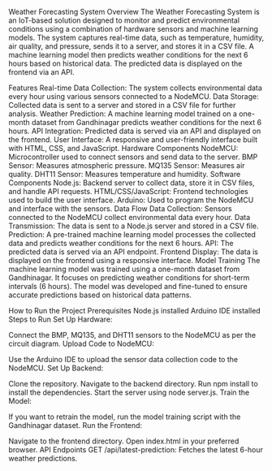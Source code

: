 Weather Forecasting System
Overview
The Weather Forecasting System is an IoT-based solution designed to monitor and predict environmental conditions using a combination of hardware sensors and machine learning models. The system captures real-time data, such as temperature, humidity, air quality, and pressure, sends it to a server, and stores it in a CSV file. A machine learning model then predicts weather conditions for the next 6 hours based on historical data. The predicted data is displayed on the frontend via an API.

Features
Real-time Data Collection: The system collects environmental data every hour using various sensors connected to a NodeMCU.
Data Storage: Collected data is sent to a server and stored in a CSV file for further analysis.
Weather Prediction: A machine learning model trained on a one-month dataset from Gandhinagar predicts weather conditions for the next 6 hours.
API Integration: Predicted data is served via an API and displayed on the frontend.
User Interface: A responsive and user-friendly interface built with HTML, CSS, and JavaScript.
Hardware Components
NodeMCU: Microcontroller used to connect sensors and send data to the server.
BMP Sensor: Measures atmospheric pressure.
MQ135 Sensor: Measures air quality.
DHT11 Sensor: Measures temperature and humidity.
Software Components
Node.js: Backend server to collect data, store it in CSV files, and handle API requests.
HTML/CSS/JavaScript: Frontend technologies used to build the user interface.
Arduino: Used to program the NodeMCU and interface with the sensors.
Data Flow
Data Collection: Sensors connected to the NodeMCU collect environmental data every hour.
Data Transmission: The data is sent to a Node.js server and stored in a CSV file.
Prediction: A pre-trained machine learning model processes the collected data and predicts weather conditions for the next 6 hours.
API: The predicted data is served via an API endpoint.
Frontend Display: The data is displayed on the frontend using a responsive interface.
Model Training
The machine learning model was trained using a one-month dataset from Gandhinagar. It focuses on predicting weather conditions for short-term intervals (6 hours). The model was developed and fine-tuned to ensure accurate predictions based on historical data patterns.

How to Run the Project
Prerequisites
Node.js installed
Arduino IDE installed
Steps to Run
Set Up Hardware:

Connect the BMP, MQ135, and DHT11 sensors to the NodeMCU as per the circuit diagram.
Upload Code to NodeMCU:

Use the Arduino IDE to upload the sensor data collection code to the NodeMCU.
Set Up Backend:

Clone the repository.
Navigate to the backend directory.
Run npm install to install the dependencies.
Start the server using node server.js.
Train the Model:

If you want to retrain the model, run the model training script with the Gandhinagar dataset.
Run the Frontend:

Navigate to the frontend directory.
Open index.html in your preferred browser.
API Endpoints
GET /api/latest-prediction: Fetches the latest 6-hour weather predictions.
